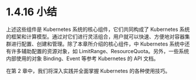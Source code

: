# 1.4.16 小结

上述这些组件是 Kubernetes 系统的核心组件，它们共同构成了 Kubernetes 系统的框架和计算模型。通过对它们进行灵活组合，用户就可以快速、方便地对容器集群进行配置、创建和管理。除了本章所介绍的核心组件，中 Kubernetes 系统中还有许多辅助配置的资源对象，如 LimitRange、ResourceQuota。另外，一些系统内部使用的对象 Binding、Event 等参考 Kubernetes 的 API 文档。

在第 2 章中，我们将深入实践并全面掌握 Kubernetes 的各种使用技巧。
